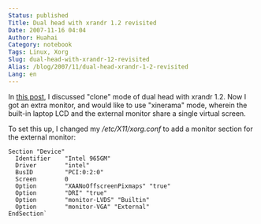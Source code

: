 ```yaml
---
Status: published
Title: Dual head with xrandr 1.2 revisited
Date: 2007-11-16 04:04
Author: Huahai
Category: notebook
Tags: Linux, Xorg
Slug: dual-head-with-xrandr-12-revisited
Alias: /blog/2007/11/dual-head-xrandr-1-2-revisited
Lang: en
---
```


In [this post](/blog/2007/10/use-xrandr-1-2-swtich-external-display-thinkpad-laptop), I discussed "clone" mode of dual head with xrandr 1.2. Now I got an extra monitor, and would like to use "xinerama" mode, wherein the built-in laptop LCD and the external monitor share a single virtual screen. 

To set this up, I changed my */etc/X11/xorg.conf* to add a monitor section for the external monitor:

``` 
Section "Device"   
  Identifier    "Intel 965GM"   
  Driver        "intel"   
  BusID         "PCI:0:2:0"   
  Screen        0   
  Option        "XAANoOffscreenPixmaps" "true"   
  Option        "DRI" "true"   
  Option        "monitor-LVDS" "Builtin"   
  Option        "monitor-VGA" "External" 
EndSection`
```

